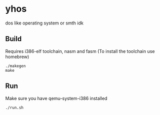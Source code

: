 # yhos
dos like operating system or smth idk
## Build
Requires i386-elf toolchain, nasm and fasm (To install the toolchain use homebrew)
```
./makegen
make
```
## Run
Make sure you have qemu-system-i386 installed
```
./run.sh
```
